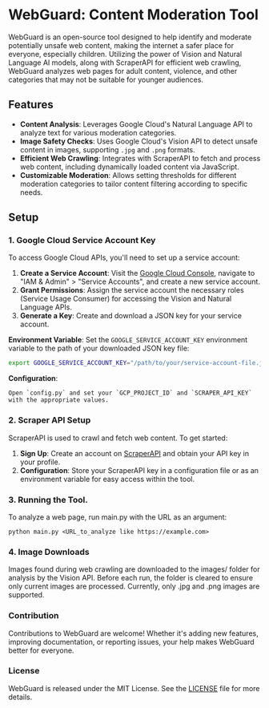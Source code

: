# WebGuard: Content Moderation Tool

WebGuard is an open-source tool designed to help identify and moderate potentially unsafe web content, making the internet a safer place for everyone, especially children. Utilizing the power of Vision and Natural Language AI models, along with ScraperAPI for efficient web crawling, WebGuard analyzes web pages for adult content, violence, and other categories that may not be suitable for younger audiences.

## Features

- **Content Analysis**: Leverages Google Cloud's Natural Language API to analyze text for various moderation categories.
- **Image Safety Checks**: Uses Google Cloud's Vision API to detect unsafe content in images, supporting `.jpg` and `.png` formats.
- **Efficient Web Crawling**: Integrates with ScraperAPI to fetch and process web content, including dynamically loaded content via JavaScript.
- **Customizable Moderation**: Allows setting thresholds for different moderation categories to tailor content filtering according to specific needs.

## Setup

### 1. Google Cloud Service Account Key

To access Google Cloud APIs, you'll need to set up a service account:

1. **Create a Service Account**: Visit the [Google Cloud Console](https://console.cloud.google.com/), navigate to "IAM & Admin" > "Service Accounts", and create a new service account.
2. **Grant Permissions**: Assign the service account the necessary roles (Service Usage Consumer) for accessing the Vision and Natural Language APIs.
3. **Generate a Key**: Create and download a JSON key for your service account.

**Environment Variable**:
Set the `GOOGLE_SERVICE_ACCOUNT_KEY` environment variable to the path of your downloaded JSON key file:

```bash
export GOOGLE_SERVICE_ACCOUNT_KEY="/path/to/your/service-account-file.json"
```

**Configuration**:
```
Open `config.py` and set your `GCP_PROJECT_ID` and `SCRAPER_API_KEY` with the appropriate values.
```

### 2. Scraper API Setup

ScraperAPI is used to crawl and fetch web content. To get started:

1. **Sign Up**: Create an account on [ScraperAPI](https://dashboard.scraperapi.com) and obtain your API key in your profile.
2. **Configuration**: Store your ScraperAPI key in a configuration file or as an environment variable for easy access within the tool.

### 3. Running the Tool.

To analyze a web page, run main.py with the URL as an argument:

```
python main.py <URL_to_analyze like https://example.com>
```

### 4. Image Downloads
Images found during web crawling are downloaded to the images/ folder for analysis by the Vision API. Before each run, the folder is cleared to ensure only current images are processed. Currently, only .jpg and .png images are supported.


### Contribution
Contributions to WebGuard are welcome! Whether it's adding new features, improving documentation, or reporting issues, your help makes WebGuard better for everyone.

### License
WebGuard is released under the MIT License. See the [LICENSE](LICENSE) file for more details.

